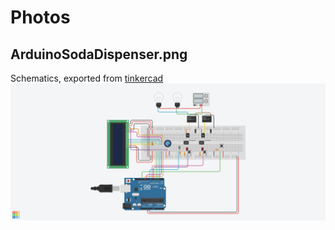 # Photos
## ArduinoSodaDispenser.png
Schematics, exported from [tinkercad](https://www.tinkercad.com/things/cmaVnJhIC8s-arduinosodadispenser/editel?sharecode=QzYnbOGM9VaRFk2rTPdcM91kZZTXsqD3dD85tQlWCrE=)
![schematics](https://github.com/tzeheng/ArduinoSodaDispenser/blob/master/photos/ArduinoSodaDispenser.png?raw=true)
